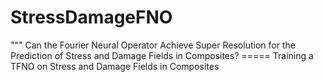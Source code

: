 # StressDamageFNO
""" Can the Fourier Neural Operator Achieve Super Resolution for the Prediction of  Stress and Damage Fields in Composites? ===== Training a TFNO on Stress and Damage Fields in Composites
